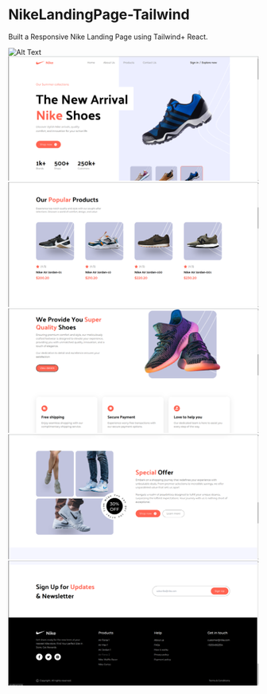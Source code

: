 # NikeLandingPage-Tailwind
Built a Responsive Nike Landing Page using Tailwind+ React.

![Alt Text]()
![Alt Text](https://github.com/suryaprakash-GSP/NikeLandingPage-Tailwind/blob/main/Screenshot%20from%202024-03-10%2010-39-01.png)
![Alt Text](https://github.com/suryaprakash-GSP/NikeLandingPage-Tailwind/blob/main/Screenshot%20from%202024-03-10%2010-39-07.png)
![Alt Text](https://github.com/suryaprakash-GSP/NikeLandingPage-Tailwind/blob/main/Screenshot%20from%202024-03-10%2010-39-12.png)
![Alt Text](https://github.com/suryaprakash-GSP/NikeLandingPage-Tailwind/blob/main/Screenshot%20from%202024-03-10%2010-39-16.png)
![Alt Text](https://github.com/suryaprakash-GSP/NikeLandingPage-Tailwind/blob/main/Screenshot%20from%202024-03-10%2010-39-34.png)




